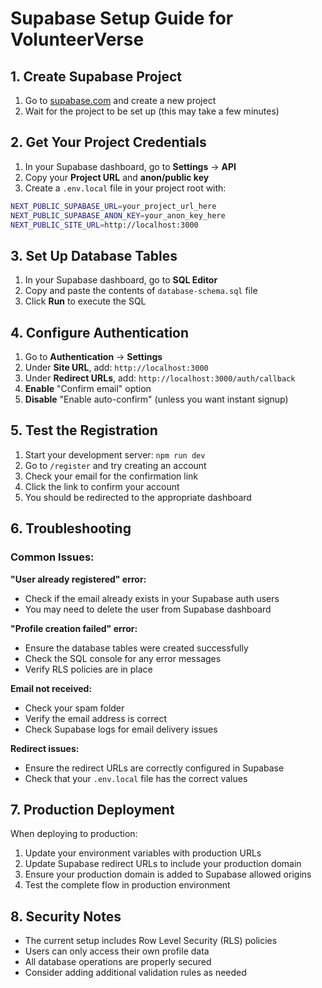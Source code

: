 # Supabase Setup Guide for VolunteerVerse

## 1. Create Supabase Project

1. Go to [supabase.com](https://supabase.com) and create a new project
2. Wait for the project to be set up (this may take a few minutes)

## 2. Get Your Project Credentials

1. In your Supabase dashboard, go to **Settings** → **API**
2. Copy your **Project URL** and **anon/public key**
3. Create a `.env.local` file in your project root with:

```bash
NEXT_PUBLIC_SUPABASE_URL=your_project_url_here
NEXT_PUBLIC_SUPABASE_ANON_KEY=your_anon_key_here
NEXT_PUBLIC_SITE_URL=http://localhost:3000
```

## 3. Set Up Database Tables

1. In your Supabase dashboard, go to **SQL Editor**
2. Copy and paste the contents of `database-schema.sql` file
3. Click **Run** to execute the SQL

## 4. Configure Authentication

1. Go to **Authentication** → **Settings**
2. Under **Site URL**, add: `http://localhost:3000`
3. Under **Redirect URLs**, add: `http://localhost:3000/auth/callback`
4. **Enable** "Confirm email" option
5. **Disable** "Enable auto-confirm" (unless you want instant signup)

## 5. Test the Registration

1. Start your development server: `npm run dev`
2. Go to `/register` and try creating an account
3. Check your email for the confirmation link
4. Click the link to confirm your account
5. You should be redirected to the appropriate dashboard

## 6. Troubleshooting

### Common Issues:

**"User already registered" error:**
- Check if the email already exists in your Supabase auth users
- You may need to delete the user from Supabase dashboard

**"Profile creation failed" error:**
- Ensure the database tables were created successfully
- Check the SQL console for any error messages
- Verify RLS policies are in place

**Email not received:**
- Check your spam folder
- Verify the email address is correct
- Check Supabase logs for email delivery issues

**Redirect issues:**
- Ensure the redirect URLs are correctly configured in Supabase
- Check that your `.env.local` file has the correct values

## 7. Production Deployment

When deploying to production:

1. Update your environment variables with production URLs
2. Update Supabase redirect URLs to include your production domain
3. Ensure your production domain is added to Supabase allowed origins
4. Test the complete flow in production environment

## 8. Security Notes

- The current setup includes Row Level Security (RLS) policies
- Users can only access their own profile data
- All database operations are properly secured
- Consider adding additional validation rules as needed
